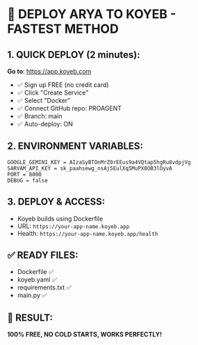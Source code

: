 # 🚀 DEPLOY ARYA TO KOYEB - FASTEST METHOD

## 1. QUICK DEPLOY (2 minutes):

**Go to**: https://app.koyeb.com
- ✅ Sign up FREE (no credit card)
- ✅ Click "Create Service"
- ✅ Select "Docker" 
- ✅ Connect GitHub repo: PROAGENT
- ✅ Branch: main
- ✅ Auto-deploy: ON

## 2. ENVIRONMENT VARIABLES:
```
GOOGLE_GEMINI_KEY = AIzaSyBTOnMrZ0rEEus9a4VQtap5hgRu8vdpjVg
SARVAM_API_KEY = sk_paahsewg_nsAj5EulXq5MuPX8OB3lOyvA
PORT = 8000
DEBUG = false
```

## 3. DEPLOY & ACCESS:
- Koyeb builds using Dockerfile
- URL: `https://your-app-name.koyeb.app`
- Health: `https://your-app-name.koyeb.app/health`

## ✅ READY FILES:
- Dockerfile ✅
- koyeb.yaml ✅ 
- requirements.txt ✅
- main.py ✅

## 🎯 RESULT: 
**100% FREE, NO COLD STARTS, WORKS PERFECTLY!**
